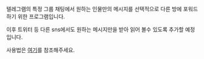 텔레그램의 특정 그룹 채팅에서 원하는 인물만의 메시지를 선택적으로 다른 방에 포워드하기 위한 프로그램입니다.

이후 트위터 등 다른 sns에서도 원하는 메시지만을 받아 읽어 볼수 있도록 추가할 예정입니다.

사용법은 [여기](https://liferesetbutton.tistory.com/128)를 참조해주세요.

